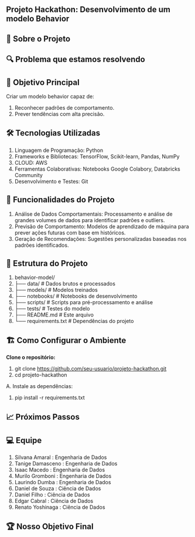 


## Projeto Hackathon: Desenvolvimento de um modelo Behavior 


## 🧠 Sobre o Projeto



## 🔍 Problema que estamos resolvendo


## 🎯 Objetivo Principal


Criar um modelo behavior capaz de:

1. Reconhecer padrões de comportamento.
2. Prever tendências com alta precisão.


## 🛠️ Tecnologias Utilizadas

1. Linguagem de Programação: Python
2. Frameworks e Bibliotecas: TensorFlow, Scikit-learn, Pandas, NumPy
3. CLOUD: AWS
4. Ferramentas Colaborativas: Notebooks Google Colabory, Databricks Community
5. Desenvolvimento e Testes: Git


## 🚀 Funcionalidades do Projeto

1. Análise de Dados Comportamentais: Processamento e análise de grandes volumes de dados para identificar padrões e outliers.
2. Previsão de Comportamento: Modelos de aprendizado de máquina para prever ações futuras com base em históricos.
3. Geração de Recomendações: Sugestões personalizadas baseadas nos padrões identificados.

## 📂 Estrutura do Projeto


1. behavior-model/
2. ├── data/            # Dados brutos e processados
3. ├── models/          # Modelos treinados
4. ├── notebooks/       # Notebooks de desenvolvimento
5. ├── scripts/         # Scripts para pré-processamento e análise
6. ├── tests/           # Testes do modelo
7. ├── README.md        # Este arquivo
8. └── requirements.txt # Dependências do projeto


## 🏗️ Como Configurar o Ambiente

**Clone o repositório:**


1. git clone https://github.com/seu-usuario/projeto-hackathon.git
2. cd projeto-hackathon

A. Instale as dependências:

1. pip install -r requirements.txt



## 📈 Próximos Passos


 
## 💻 Equipe
1. Silvana Amaral : Engenharia de Dados
2. Tanige Damasceno : Engenharia de Dados
3. Isaac Macedo : Engenharia de Dados
4. Murilo Gromboni : Engenharia de Dados
5. Laurindo Dumba : Engenharia de Dados
6. Daniel de Souza : Ciência de Dados
7. Daniel Filho : Ciência de Dados
8. Edgar Cabral : Ciência de Dados
9. Renato Yoshinaga : Ciência de Dados


## 🏆 Nosso Objetivo Final
